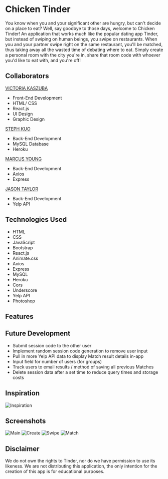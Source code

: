 
# Chicken Tinder

You know when you and your significant other are hungry, but can't decide on a place to eat? Well, say goodbye to those days, welcome to Chicken Tinder!
An application that works much like the popular dating app Tinder, but instead of swiping on human beings, you swipe on restaurants.
When you and your partner swipe right on the same restaurant, you'll be matched, thus taking away all the wasted time of debating where to eat.
Simply create a personal room with the city you're in, share that room code with whoever you'd like to eat with, and you're off!

## Collaborators

[VICTORIA KASZUBA](https://github.com/vkaszuba)
- Front-End Development
- HTML/ CSS
- React.js
- UI Design
- Graphic Design

[STEPH KUO](https://github.com/sfds1)
- Back-End Development
- MySQL Database
- Heroku

[MARCUS YOUNG](https://github.com/DMarcusYoung)
- Back-End Development
- Axios
- Express

[JASON TAYLOR](https://github.com/Jwhitemocha)
- Back-End Development
- Yelp API

## Technologies Used
- HTML
- CSS
- JavaScript
- Bootstrap
- React.js
- Animate.css
- Axios
- Express
- MySQL
- Heroku
- Cors
- Underscore
- Yelp API
- Photoshop

## Features

## Future Development
- Submit session code to the other user
- Implement random session code generation to remove user input
- Pull in more Yelp API data to display Match result details in-app
- Input field for number of users (for groups)
- Track users to email results / method of saving all previous Matches
- Delete session data after a set time to reduce query times and storage costs

## Inspiration
![Inspiration](https://github.com/DMarcusYoung/chickenTinder/blob/master/client/public/images/inspiration.jpg)

## Screenshots
![Main](https://github.com/DMarcusYoung/chickenTinder/blob/master/client/public/images/main.jpg)
![Create](https://github.com/DMarcusYoung/chickenTinder/blob/master/client/public/images/create.jpg)
![Swipe](https://github.com/DMarcusYoung/chickenTinder/blob/master/client/public/images/swipe.jpg)
![Match](https://github.com/DMarcusYoung/chickenTinder/blob/master/client/public/images/match.jpg)

## Disclaimer
We do not own the rights to Tinder, nor do we have permission to use its likeness.
We are not distributing this application, the only intention for the creation of this app is for educational purposes.
